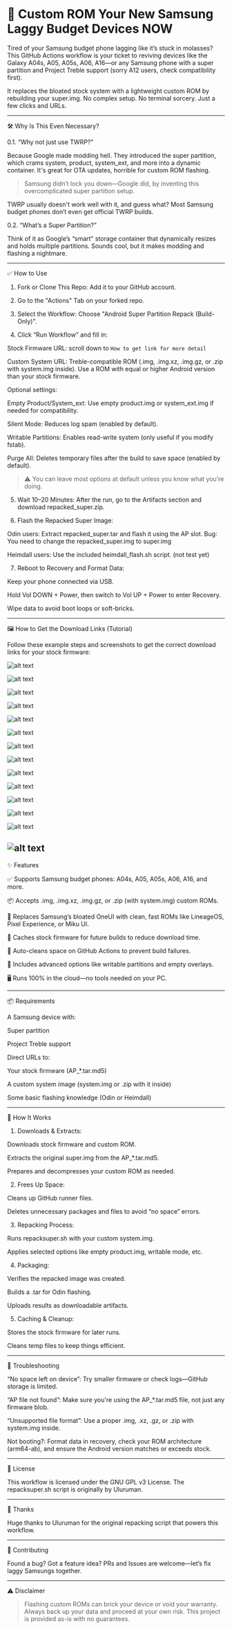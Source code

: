 # 🚀 Custom ROM Your New Samsung Laggy Budget Devices NOW

Tired of your Samsung budget phone lagging like it’s stuck in molasses? This GitHub Actions workflow is your ticket to reviving devices like the Galaxy A04s, A05, A05s, A06, A16—or any Samsung phone with a super partition and Project Treble support (sorry A12 users, check compatibility first).

It replaces the bloated stock system with a lightweight custom ROM by rebuilding your super.img. No complex setup. No terminal sorcery. Just a few clicks and URLs.


---

🛠️ Why Is This Even Necessary?

0.1. “Why not just use TWRP?”

Because Google made modding hell. They introduced the super partition, which crams system, product, system_ext, and more into a dynamic container. It's great for OTA updates, horrible for custom ROM flashing.

> Samsung didn’t lock you down—Google did, by inventing this overcomplicated super partition setup.



TWRP usually doesn't work well with it, and guess what? Most Samsung budget phones don’t even get official TWRP builds.

0.2. “What’s a Super Partition?”

Think of it as Google’s “smart” storage container that dynamically resizes and holds multiple partitions. Sounds cool, but it makes modding and flashing a nightmare.


---

✅ How to Use

1. Fork or Clone This Repo: Add it to your GitHub account.


2. Go to the "Actions" Tab on your forked repo.


3. Select the Workflow: Choose "Android Super Partition Repack (Build-Only)".


4. Click “Run Workflow” and fill in:

Stock Firmware URL: scroll down to `How to get link for more detail`

Custom System URL: Treble-compatible ROM (.img, .img.xz, .img.gz, or .zip with system.img inside). Use a ROM with equal or higher Android version than your stock firmware.

Optional settings:

Empty Product/System_ext: Use empty product.img or system_ext.img if needed for compatibility.

Silent Mode: Reduces log spam (enabled by default).

Writable Partitions: Enables read-write system (only useful if you modify fstab).

Purge All: Deletes temporary files after the build to save space (enabled by default).





> ⚠️ You can leave most options at default unless you know what you’re doing.



5. Wait 10–20 Minutes: After the run, go to the Artifacts section and download repacked_super.zip.


6. Flash the Repacked Super Image:

Odin users: Extract repacked_super.tar and flash it using the AP slot.
Bug: You need to change the repacked_super.img to super.img

Heimdall users: Use the included heimdall_flash.sh script.
(not test yet)


7. Reboot to Recovery and Format Data:

Keep your phone connected via USB.

Hold Vol DOWN + Power, then switch to Vol UP + Power to enter Recovery.

Wipe data to avoid boot loops or soft-bricks.




---

🖼️ How to Get the Download Links (Tutorial)

Follow these example steps and screenshots to get the correct download links for your stock firmware:

![alt text](pic/pic1.png)


![alt text](pic/pic2.png)


![alt text](pic/pic3.png)


![alt text](pic/pic4.png)


![alt text](pic/pic5.png)


![alt text](pic/pic6.png)


![alt text](pic/pic7.png)


![alt text](pic/pic8.png)


![alt text](pic/pic9.png)


![alt text](pic/pic10.png)


![alt text](pic/pic11.png)


![alt text](pic/pic12.png)


![alt text](pic/pic13.png)


![alt text](pic/pic14.png)
---

✨ Features

✅ Supports Samsung budget phones: A04s, A05, A05s, A06, A16, and more.

📦 Accepts .img, .img.xz, .img.gz, or .zip (with system.img) custom ROMs.

💨 Replaces Samsung’s bloated OneUI with clean, fast ROMs like LineageOS, Pixel Experience, or Miku UI.

💾 Caches stock firmware for future builds to reduce download time.

🧹 Auto-cleans space on GitHub Actions to prevent build failures.

🧠 Includes advanced options like writable partitions and empty overlays.

🖥️ Runs 100% in the cloud—no tools needed on your PC.



---

📦 Requirements

A Samsung device with:

Super partition

Project Treble support


Direct URLs to:

Your stock firmware (AP_*.tar.md5)

A custom system image (system.img or .zip with it inside)


Some basic flashing knowledge (Odin or Heimdall)



---

🧙 How It Works

1. Downloads & Extracts:

Downloads stock firmware and custom ROM.

Extracts the original super.img from the AP_*.tar.md5.

Prepares and decompresses your custom ROM as needed.



2. Frees Up Space:

Cleans up GitHub runner files.

Deletes unnecessary packages and files to avoid “no space” errors.



3. Repacking Process:

Runs repacksuper.sh with your custom system.img.

Applies selected options like empty product.img, writable mode, etc.



4. Packaging:

Verifies the repacked image was created.

Builds a .tar for Odin flashing.

Uploads results as downloadable artifacts.



5. Caching & Cleanup:

Stores the stock firmware for later runs.

Cleans temp files to keep things efficient.





---

🧯 Troubleshooting

“No space left on device”: Try smaller firmware or check logs—GitHub storage is limited.

“AP file not found”: Make sure you're using the AP_*.tar.md5 file, not just any firmware blob.

“Unsupported file format”: Use a proper .img, .xz, .gz, or .zip with system.img inside.

Not booting?: Format data in recovery, check your ROM architecture (arm64-ab), and ensure the Android version matches or exceeds stock.



---

📜 License

This workflow is licensed under the GNU GPL v3 License.
The repacksuper.sh script is originally by Uluruman.


---

🙏 Thanks

Huge thanks to Uluruman for the original repacking script that powers this workflow.


---

👷 Contributing

Found a bug? Got a feature idea?
PRs and Issues are welcome—let’s fix laggy Samsungs together.


---

⚠️ Disclaimer

> Flashing custom ROMs can brick your device or void your warranty.
Always back up your data and proceed at your own risk.
This project is provided as-is with no guarantees.
